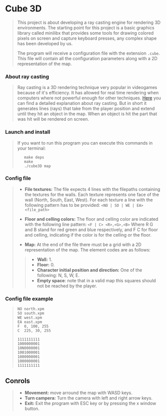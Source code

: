 # Cube 3D

> This project is about developing a ray casting engine for rendering 3D environments. The starting point for this project is a basic graphics library called minilibx that provides some tools for drawing colored pixels on screen and capture keyboard presses, any complex shape has been developed by us.
>
> The program will receive a configuration file with the extension `.cube`. This file will contain all the configuration parameters along with a 2D representation of the map.

### About ray casting
> Ray casting is a 3D rendering technique very popular in videogames because of it's efficiency. It has allowed for real time rendering when computers where not powerful enough for other techniques. [Here](https://lodev.org/cgtutor/raycasting.html) you can find a detailed explanation about ray casting. But in short it generates lines (rays) that take from the player position and extend until they hit an object in the map. When an object is hit the part that was hit will be rendered on screen. 

### Launch and install
> If you want to run this program you can execute this commands in your terminal:
> ```Shell
>    make deps
>    make
>    ./cube3D map 
>```

### Config file
>* **File textures:** The file expects 4 lines with the filepaths containing the textures for the walls. Each texture represents one face of the wall (North, South, East, West). For each texture a line with the following pattern has to be provided:
> `<NO | SO | WE | EA> <file_path>`
>
>* **Floor and celling colors:** The floor and celling color are indicated with the following line pattern:
> `<F | C> <R>,<G>,<B>`
> Where R G and B stand for red green and blue respectively, and F C for floor and celling, indicating if the color is for the celling or the floor.
>
>* **Map:** At the end of the file there must be a grid with a 2D representation of the map.
>The element codes are as follows:
>>* **Wall:** 1.
>>* **Floor:** 0.
>>* **Character initial position and direction:** One of the following: N, S, W, E.
>>* **Empty space**: <space> note that in a valid map this squares should not be reached by the player. 

### Config file example 
> ```
> NO north.xpm
> SO south.xpm
> WE west.xpm
> EA east.xpm
> F  0, 100, 255
> C  225, 30, 255
>
> 1111111111
> 1000000001
> 10N0000001
> 1001000001
> 1000000001
> 1000000001
> 1111111111
>```

## Conrols
> * **Movement:** move arround the map with WASD keys.   
> * **Turn campera:** Turn the camera with left and right arrow keys.
> * **Exit:** Exit the program with ESC key or by pressing the x window button.